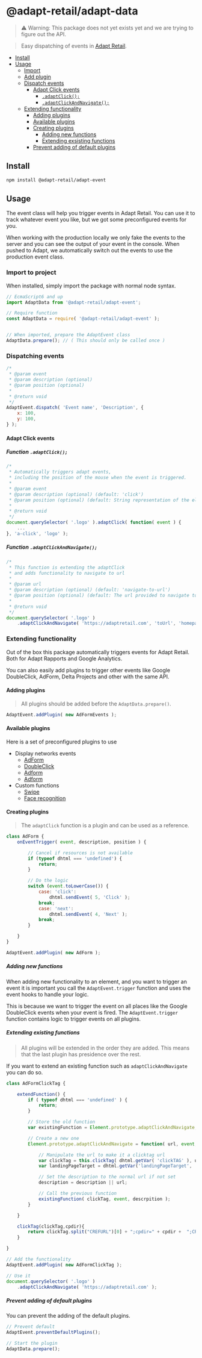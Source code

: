 # @adapt-retail/adapt-data
> ⚠️ Warning: This package does not yet exists yet and we are trying to figure out the API.

> Easy dispatching of events in [Adapt Retail](https://adaptretail.com).

- [Install](#install)
- [Usage](#usage)
    - [Import](#import)
    - [Add plugin](#add-plugin)
    - [Dispatch events](#dispatch-event)
        - [Adapt Click events](#adapt-click-events)
            - [`.adaptClick();`](#adapt-click)
            - [`.adaptClickAndNavigate();`](#adapt-click)
    - [Extending functionality](#plugins)
        - [Adding plugins](#add-plugin)
        - [Available plugins](#available-plugins)
        - [Creating plugins](#create-plugins)
            - [Adding new functions](#plugin-new-function)
            - [Extending exsisting functions](#plugin-extend-function)
        - [Prevent adding of default plugins](#prevent-default)

<a name="install"></a>
## Install

```bash
npm install @adapt-retail/adapt-event
```

<a name="usage"></a>
## Usage

The event class will help you trigger events in Adapt Retail.
You can use it to track whatever event you like, but we got some preconfigured events for you.

When working with the production locally we only fake the events to the server and you can see the output of your event in the console.
When pushed to Adapt, we automatically switch out the events to use the production event class.

<a name="import"></a>
### Import to project

When installed, simply import the package with normal node syntax.

```js
// EcmaScript6 and up
import AdaptData from '@adapt-retail/adapt-event';

// Require function
const AdaptData = require( '@adapt-retail/adapt-event' );


// When imported, prepare the AdaptEvent class
AdaptData.prepare(); // ( This should only be called once )
```

<a name="dispatch-event"></a>
### Dispatching events

```js
/*
 * @param event
 * @param description (optional)
 * @param position (optional)
 * 
 * @return void
 */
AdaptEvent.dispatch( 'Event name', 'Description', {
    x: 100,
    y: 100,
} );
```

<a name="adapt-click-events"></a>
#### Adapt Click events

<a name="adapt-click"></a>
##### Function `.adaptClick();`
```js
/*
 * Automatically triggers adapt events,
 * including the position of the mouse when the event is triggered.
 *
 * @param event
 * @param description (optional) (default: 'click')
 * @param position (optional) (default: String representation of the element)
 * 
 * @return void
 */
document.querySelector( '.logo' ).adaptClick( function( event ) {
    ...
}, 'a-click', 'logo' );
```

<a name="adapt-click-and-navigate"></a>
##### Function `.adaptClickAndNavigate();`
```js
/*
 * This function is extending the adaptClick
 * and adds functionality to navigate to url
 *
 * @param url
 * @param description (optional) (default: 'navigate-to-url')
 * @param position (optional) (default: The url provided to navigate to)
 * 
 * @return void
 */
document.querySelector( '.logo' )
    .adaptClickAndNavigate( 'https://adaptretail.com', 'toUrl', 'homepage');
```

<a name="plugins"></a>
### Extending functionality

Out of the box this package automatically triggers events for Adapt Retail.
Both for Adapt Rapports and Google Analytics.

You can also easily add plugins to trigger other events like Google DoubleClick, AdForm, Delta Projects and other with the same API.

<a name="add-plugin"></a>
#### Adding plugins
> All plugins should be added before the `AdaptData.prepare()`.

```js
AdaptEvent.addPlugin( new AdFormEvents );
```

<a name="available-plugins"></a>
#### Available plugins

Here is a set of preconfigured plugins to use

- Display networks events
    - [AdForm](#not-created-yet)
    - [DoubleClick](#not-created-yet)
    - [Adform](#not-created-yet)
    - [Adform](#not-created-yet)
- Custom functions
    - [Swipe](#)
    - [Face recognition](#)

<a name="create-plugins"></a>
#### Creating plugins

> The `adaptClick` function is a plugin and can be used as a reference.

```js
class AdForm {
    onEventTrigger( event, description, position ) {

        // Cancel if resources is not available
        if (typeof dhtml === 'undefined') {
            return;
        }

        // Do the logic
        switch (event.toLowerCase()) {
            case: 'click':
                dhtml.sendEvent( 5, 'Click' );
            break;
            case: 'next':
                dhtml.sendEvent( 4, 'Next' );
            break;
        }

    }
}

AdaptEvent.addPlugin( new AdForm );
```

<a name="plugin-new-function"></a>
##### Adding new functions
When adding new functionality to an element, and you want to trigger an event it is important you call the `AdaptEvent.trigger` function and uses the event hooks to handle your logic.

This is because we want to trigger the event on all places like the Google DoubleClick events when your event is fired. The `AdaptEvent.trigger` function contains logic to trigger events on all plugins.

<a name="plugin-extend-function"></a>
##### Extending existing functions
> All plugins will be extended in the order they are added.
> This means that the last plugin has presidence over the rest.

If you want to extend an existing function such as `adaptClickAndNavigate` you can do so.

```js
class AdFormClickTag {

    extendFunction() {
        if ( typeof dhtml === 'undefined' ) {
            return;
        }

        // Store the old function
        var existingFunction = Element.prototype.adaptClickAndNavigate;

        // Create a new one
        Element.prototype.adaptClickAndNavigate = function( url, event, descrpition ) {

            // Manipulate the url to make it a clicktag url
            var clickTag = this.clickTag( dhtml.getVar( 'clickTAG' ), url )
            var landingPageTarget = dhtml.getVar('landingPageTarget', '_blank');

            // Set the description to the normal url if not set
            description = description || url;

            // Call the previous function
            existingFunction( clickTag, event, descrpition );
        }

    }

    clickTag(clickTag,cpdir){
		return clickTag.split("CREFURL")[0] + ";cpdir=" + cpdir +  ";CREFURL" + clickTag.split("CREFURL")[1];
	}

}

// Add the functionality
AdaptEvent.addPlugin( new AdFormClickTag );

// Use it
document.querySelector( '.logo' )
    .adaptClickAndNavigate( 'https://adaptretail.com' );
```

<a name="prevent-default"></a>
##### Prevent adding of default plugins

 You can prevent the adding of the default plugins.

```js
// Prevent default
AdaptEvent.preventDefaultPlugins();

// Start the plugin
AdaptData.prepare();
```
